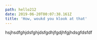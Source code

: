 ```yaml
---
path: hello212
date: 2019-06-20T00:07:38.161Z
title: 'How, woukd you klook at that'
---
```

hsjhsdfghjdsfghjdsfgdhjfgdjhfgjhdsgfdsfdf

